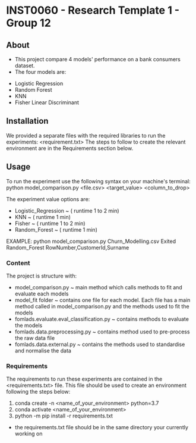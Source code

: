 # INST0060 - Research Template 1 - Group 12

## About 

* This project compare 4 models' performance on a bank consumers dataset. 
* The four models are:
- Logistic Regression 
- Random Forest
- KNN
- Fisher Linear Discriminant

## Installation

We provided a separate files with the required libraries to run the experiments:
<requirement.txt>
The steps to follow to create the relevant environment are in the Requirements section below. 

## Usage

To run the experiment use the following syntax on your machine's terminal: 
python model_comparison.py <file.csv> <target_value> <model> <column_to_drop>

The experiment value options are: 
- Logistic_Regression ~ ( runtime 1 to 2 min)
- KNN ~ ( runtime 1 min)
- Fisher ~ ( runtime 1 to 2 min)
- Random_Forest ~ ( runtime 1 min)

EXAMPLE:
python model_comparison.py Churn_Modelling.csv Exited Random_Forest RowNumber,CustomerId,Surname 

### Content

The project is structure with: 
- model_comparison.py ~ main method which calls methods to fit and evaluate each models
- model_fit folder ~ contains one file for each model. Each file has a main method called in model_comparison.py and the methods used to fit the models 
- fomlads.evaluate.eval_classification.py ~ contains methods to evaluate the models 
- fomlads.data.preprocessing.py ~ contains method used to pre-process the raw data file
- fomlads.data.external.py ~ contains the methods used to standardise and normalise the data
### Requirements
The requirements to run these experiments are contained in the <requirements.txt> file. 
This file should be used to create an environment following the steps below: 
1. conda create -n <name_of_your_environment> python=3.7
2. conda activate <name_of_your_environment>
3. python -m pip install -r requirements.txt
* the requirements.txt file should be in the same directory your currently working on 